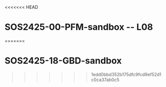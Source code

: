 <<<<<<< HEAD
# SOS2425-00-PFM-sandbox -- L08
=======
# SOS2425-18-GBD-sandbox
>>>>>>> 1edd0bbd352b175dfc9fcd9ef52d1c0ca37ab0c5
